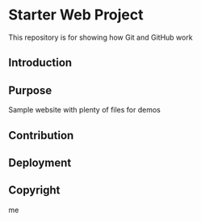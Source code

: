 # Starter Web Project

This repository is for showing how Git and GitHub work


## Introduction

## Purpose 

Sample website with plenty of files for demos

## Contribution

## Deployment

## Copyright
me